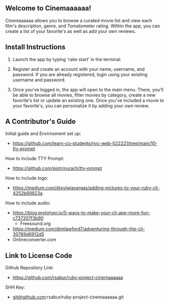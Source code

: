 
## Welcome to Cinemaaaaaa!

Cinemaaaaaa allows you to browse a curated movie list and view each film's description, genre, and Tomatometer rating. Within the app, you can create a list of your favorite's as well as add your own reviews.  

## Install Instructions

1. Launch the app by typing 'rake start' in the terminal.

2. Register and create an account with your name, username, and password. If you are already registered, login using your existing username and password. 

3. Once you've logged in, the app will open to the main menu. There, you'll be able to browse all movies, filter movies by category, create a new favorite's list or update an existing one. Once you've included a movie to your favorite's, you can personalize it by adding your own review.

## A Contributor's Guide

Initial guide and Envirnoment set up:
- https://github.com/learn-co-students/nyc-web-022221/tree/main/10-tty-prompt

How to include TTY Prompt:
- https://github.com/piotrmurach/tty-prompt

How to include logo: 
- https://medium.com/@sylwiavargas/adding-pictures-to-your-ruby-cli-4252b89823a

How to include audio:
- https://blog.prototypr.io/5-ways-to-make-your-cli-app-more-fun-c737207f3b90
    - Freesound.org
- https://medium.com/@mlawford7/adventuring-through-the-cli-30769d6912d5
- Onlineconverter.com

## Link to License Code  

Github Repository Link:
- https://github.com/rsabur/ruby-project-cinemaaaaaa

SHH Key:
- git@github.com:rsabur/ruby-project-cinemaaaaaa.git